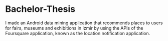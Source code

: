 # Bachelor-Thesis
I made an Android data mining application that recommends places to users for fairs, museums and exhibitions in Izmir by using the APIs of the Foursquare application, 
known as the location notification application.
